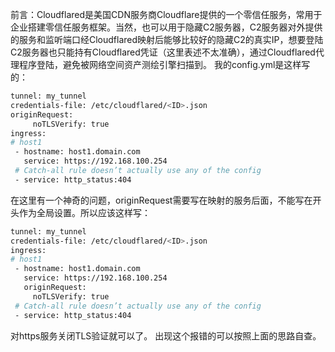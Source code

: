 前言：Cloudflared是美国CDN服务商Cloudflare提供的一个零信任服务，常用于企业搭建零信任服务框架。当然，也可以用于隐藏C2服务器，C2服务器对外提供的服务和监听端口经Cloudflared映射后能够比较好的隐藏C2的真实IP，想要登陆C2服务器也只能持有Cloudflared凭证（这里表述不太准确），通过Cloudflared代理程序登陆，避免被网络空间资产测绘引擎扫描到。
我的config.yml是这样写的：

```bash
tunnel: my_tunnel
credentials-file: /etc/cloudflared/<ID>.json
originRequest:
     noTLSVerify: true
ingress:
# host1
 - hostname: host1.domain.com
   service: https://192.168.100.254
 # Catch-all rule doesn’t actually use any of the config
 - service: http_status:404
```
在这里有一个神奇的问题，originRequest需要写在映射的服务后面，不能写在开头作为全局设置。所以应该这样写：

```bash
tunnel: my_tunnel
credentials-file: /etc/cloudflared/<ID>.json
ingress:
# host1
 - hostname: host1.domain.com
   service: https://192.168.100.254
   originRequest:
     noTLSVerify: true
 # Catch-all rule doesn’t actually use any of the config
 - service: http_status:404
```
对https服务关闭TLS验证就可以了。
出现这个报错的可以按照上面的思路自查。

